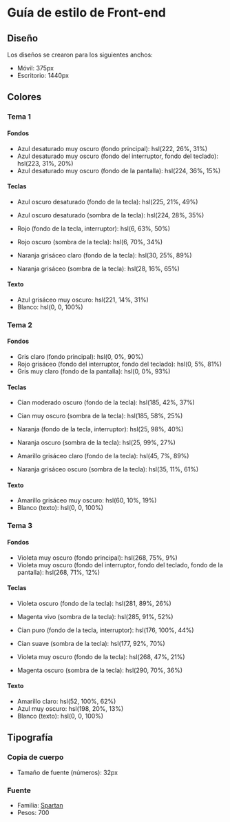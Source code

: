 # Guía de estilo de Front-end

## Diseño

Los diseños se crearon para los siguientes anchos:

- Móvil: 375px
- Escritorio: 1440px

## Colores

### Tema 1

#### Fondos

- Azul desaturado muy oscuro (fondo principal): hsl(222, 26%, 31%)
- Azul desaturado muy oscuro (fondo del interruptor, fondo del teclado): hsl(223, 31%, 20%)
- Azul desaturado muy oscuro (fondo de la pantalla): hsl(224, 36%, 15%)

#### Teclas

- Azul oscuro desaturado (fondo de la tecla): hsl(225, 21%, 49%)
- Azul oscuro desaturado (sombra de la tecla): hsl(224, 28%, 35%)

- Rojo (fondo de la tecla, interruptor): hsl(6, 63%, 50%)
- Rojo oscuro (sombra de la tecla): hsl(6, 70%, 34%)

- Naranja grisáceo claro (fondo de la tecla): hsl(30, 25%, 89%)
- Naranja grisáceo (sombra de la tecla): hsl(28, 16%, 65%)

#### Texto

- Azul grisáceo muy oscuro: hsl(221, 14%, 31%)
- Blanco: hsl(0, 0, 100%)

### Tema 2

#### Fondos

- Gris claro (fondo principal): hsl(0, 0%, 90%)
- Rojo grisáceo (fondo del interruptor, fondo del teclado): hsl(0, 5%, 81%)
- Gris muy claro (fondo de la pantalla): hsl(0, 0%, 93%)

#### Teclas

- Cian moderado oscuro (fondo de la tecla): hsl(185, 42%, 37%)
- Cian muy oscuro (sombra de la tecla): hsl(185, 58%, 25%)

- Naranja (fondo de la tecla, interruptor): hsl(25, 98%, 40%)
- Naranja oscuro (sombra de la tecla): hsl(25, 99%, 27%)

- Amarillo grisáceo claro (fondo de la tecla): hsl(45, 7%, 89%)
- Naranja grisáceo oscuro (sombra de la tecla): hsl(35, 11%, 61%)

#### Texto

- Amarillo grisáceo muy oscuro: hsl(60, 10%, 19%)
- Blanco (texto): hsl(0, 0, 100%)

### Tema 3

#### Fondos

- Violeta muy oscuro (fondo principal): hsl(268, 75%, 9%)
- Violeta muy oscuro (fondo del interruptor, fondo del teclado, fondo de la pantalla): hsl(268, 71%, 12%)

#### Teclas

- Violeta oscuro (fondo de la tecla): hsl(281, 89%, 26%)
- Magenta vivo (sombra de la tecla): hsl(285, 91%, 52%)

- Cian puro (fondo de la tecla, interruptor): hsl(176, 100%, 44%)
- Cian suave (sombra de la tecla): hsl(177, 92%, 70%)

- Violeta muy oscuro (fondo de la tecla): hsl(268, 47%, 21%)
- Magenta oscuro (sombra de la tecla): hsl(290, 70%, 36%)

#### Texto

- Amarillo claro: hsl(52, 100%, 62%)
- Azul muy oscuro: hsl(198, 20%, 13%)
- Blanco (texto): hsl(0, 0, 100%)

## Tipografía

### Copia de cuerpo

- Tamaño de fuente (números): 32px

### Fuente

- Familia: [Spartan](https://fonts.google.com/specimen/Spartan)
- Pesos: 700